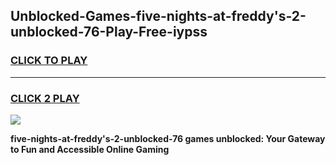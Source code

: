 
## Unblocked-Games-five-nights-at-freddy's-2-unblocked-76-Play-Free-iypss
<h3>
<a href="https://premium76.site?title=five-nights-at-freddy's-2-unblocked-76&ref=20M">CLICK TO PLAY</a></h3>
<hr>

<h3>
<a href="https://premium76.site?title=five-nights-at-freddy's-2-unblocked-76&ref=20M">CLICK 2 PLAY</a>
  
</h3>

<a href="https://premium76.site?title=five-nights-at-freddy's-2-unblocked-76&ref=19M"><img src="https://clearcache.store/games.png"></a>


**five-nights-at-freddy's-2-unblocked-76 games unblocked: Your Gateway to Fun and Accessible Online Gaming**
